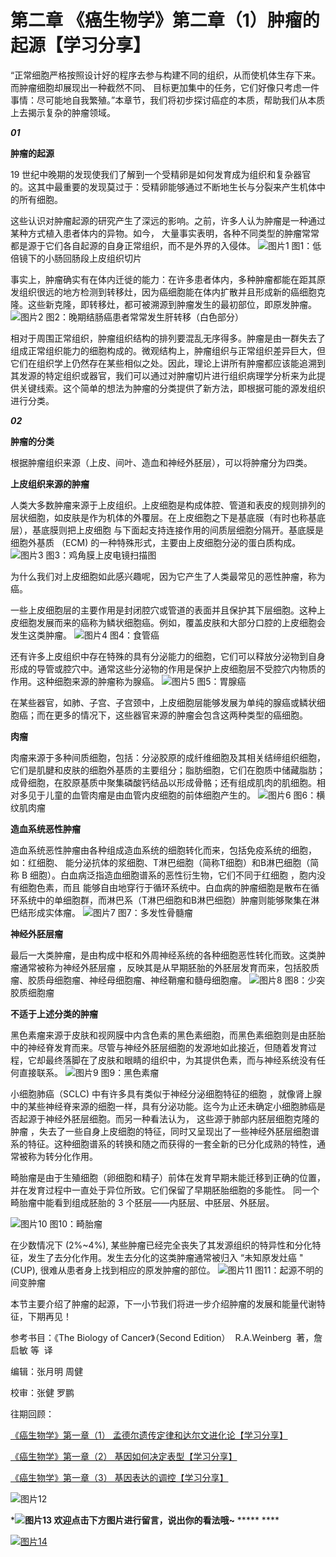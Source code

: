 # 第二章 《癌生物学》第二章（1）肿瘤的起源【学习分享】

“正常细胞严格按照设计好的程序去参与构建不同的组织，从而使机体生存下来。而肿瘤细胞却展现出一种截然不同、 目标更加集中的任务，它们好像只考虑一件事情：尽可能地自我繁殖。”本章节，我们将初步探讨癌症的本质，帮助我们从本质上去揭示复杂的肿瘤领域。
 


 
***01***
 
**肿瘤的起源**
 
19 世纪中晚期的发现使我们了解到一个受精卵是如何发育成为组织和复杂器官的。这其中最重要的发现莫过于：受精卵能够通过不断地生长与分裂来产生机体中的所有细胞。
 
这些认识对肿瘤起源的研究产生了深远的影响。之前，许多人认为肿瘤是一种通过某种方式植入患者体内的异物。如今， 大量事实表明，各种不同类型的肿瘤常常都是源于它们各自起源的自身正常组织，而不是外界的入侵体。
 ![图片1](images/img_第二章_1_30_f101ecce.jpg) 
图1：低倍镜下的小肠回肠段上皮组织切片
 


 
事实上，肿瘤确实有在体内迁徙的能力：在许多患者体内，多种肿瘤都能在距其原发组织很远的地方检测到转移灶，因为癌细胞能在体内扩散并且形成新的癌细胞克隆。这些新克隆，即转移灶，都可被溯源到肿瘤发生的最初部位，即原发肿瘤。
 ![图片2](images/img_第二章_1_24_ed909624.jpg) 
图2：晚期结肠癌患者常常发生肝转移（白色部分）
 


 
相对于周围正常组织，肿瘤组织结构的排列要混乱无序得多。肿瘤是由一群失去了组成正常组织能力的细胞构成的。微观结构上，肿瘤组织与正常组织差异巨大，但它们在组织学上仍然存在某些相似之处。因此，理论上讲所有肿瘤都应该能追溯到其发源的特定组织或器官，我们可以通过对肿瘤切片进行组织病理学分析来为此提供关键线索。这个简单的想法为肿瘤的分类提供了新方法，即根据可能的源发组织进行分类。
 


 


 
***02***
 
**肿瘤的分类**
 
根据肿瘤组织来源（上皮、间叶、造血和神经外胚层），可以将肿瘤分为四类。 

 
**上皮组织来源的肿瘤** 

 
人类大多数肿瘤来源于上皮组织。上皮细胞是构成体腔、管道和表皮的规则排列的层状细胞，如皮肤是作为机体的外覆层。在上皮细胞之下是基底膜（有时也称基底层），基底膜则把上皮细胞 与下面起支持连接作用的间质层细胞分隔开。基底膜是细胞外基质 （ECM) 的一种特殊形式，主要由上皮细胞分泌的蛋白质构成。
 ![图片3](images/img_第二章_1_22_13b3aee4.jpg) 
图3：鸡角膜上皮电镜扫描图
 


 
为什么我们对上皮细胞如此感兴趣呢，因为它产生了人类最常见的恶性肿瘤，称为癌。
 
一些上皮细胞层的主要作用是封闭腔穴或管道的表面并且保护其下层细胞。这种上皮细胞发展而来的癌称为鳞状细胞癌。例如，覆盖皮肤和大部分口腔的上皮细胞会发生这类肿瘤。
 ![图片4](images/img_第二章_1_26_97b2925c.jpg) 
图4：食管癌
 


 
还有许多上皮组织中存在特殊的具有分泌能力的细胞，它们可以释放分泌物到自身形成的导管或腔穴中。通常这些分泌物的作用是保护上皮细胞层不受腔穴内物质的作用。这种细胞来源的肿瘤称为腺癌。
 ![图片5](images/img_第二章_1_21_08d15f05.jpg) 
图5：胃腺癌
 


 
在某些器官，如肺、子宫、子宫颈中，上皮细胞层能够发展为单纯的腺癌或鳞状细胞癌；而在更多的情况下，这些器官来源的肿瘤会包含这两种类型的癌细胞。
 


 
**肉瘤** 

 
肉瘤来源于多种间质细胞，包括：分泌胶原的成纤维细胞及其相关结缔组织细胞，它们是肌腱和皮肤的细胞外基质的主要组分；脂肪细胞，它们在胞质中储藏脂肪；成骨细胞，在胶原基质中聚集磷酸钙结品以形成骨骼；还有组成肌肉的肌细胞。相对多见于儿童的血管肉瘤是由血管内皮细胞的前体细胞产生的。
 ![图片6](images/img_第二章_1_29_133824e0.jpg) 
图6：横纹肌肉瘤
 


 
**造血系统恶性肿瘤** 

 
造血系统恶性肿瘤由各种组成造血系统的细胞转化而来，包括免疫系统的细胞，如：红细胞、 能分泌抗体的浆细胞、T淋巴细胞（简称T细胞）和B淋巴细胞（简称 B 细胞）。白血病泛指造血细胞谱系的恶性衍生物，它们不同于红细胞 ，胞内没有细胞色素，而且 能够自由地穿行于循环系统中。白血病的肿瘤细胞是散布在循环系统中的单细胞群，而淋巴系（T淋巴细胞和B淋巴细胞）肿瘤则能够聚集在淋巴结形成实体瘤。
 ![图片7](images/img_第二章_1_27_5108451e.jpg) 
图7：多发性骨髓瘤
 


 
**神经外胚层瘤**
 
最后一大类肿瘤，是由构成中枢和外周神经系统的各种细胞恶性转化而致。这类肿瘤通常被称为神经外胚层瘤 ，反映其是从早期胚胎的外胚层发育而来，包括胶质瘤、胶质母细胞瘤、神经母细胞瘤、神经鞘瘤和髓母细胞瘤。
 ![图片8](images/img_第二章_1_23_af935ea2.jpg) 
图8：少突胶质细胞瘤
 


 
**不适于上述分类的肿瘤** 

 
黑色素瘤来源于皮肤和视网膜中内含色素的黑色素细胞，而黑色素细胞则是由胚胎中的神经脊发育而来。尽管与神经外胚层细胞的发源地如此接近，但随着发育过程，它却最终落脚在了皮肤和眼睛的组织中，为其提供色素，而与神经系统没有任何直接联系。
 ![图片9](images/img_第二章_1_21_e8f4bd1c.jpg) 
图9：黑色素瘤
 


 
小细胞肺癌（SCLC) 中有许多具有类似于神经分泌细胞特征的细胞 ，就像肾上腺中的某些神经脊来源的细胞一样，具有分泌功能。迄今为止还未确定小细胞肺癌是否起源于神经外胚层细胞。而另一种看法认为， 这些源于肺部内胚层细胞克隆的肿瘤 ，失去了一些自身上皮细胞的特征，同时又呈现出了一些神经外胚层细胞谱系的特征。这种细胞谱系的转换和随之而获得的一套全新的已分化成熟的特性，通常被称为转分化作用。
 
畸胎瘤是由于生殖细胞（卵细胞和精子）前体在发育早期未能迁移到正确的位置，并在发育过程中一直处于异位所致。它们保留了早期胚胎细胞的多能性。 同一个畸胎瘤中能看到组成胚胎的 3 个胚层——内胚层、中胚层、外胚层。 

 ![图片10](images/img_第二章_1_21_8ba3a37c.jpg) 
图10：畸胎瘤
 


 
在少数情况下 (2%~4%), 某些肿瘤已经完全丧失了其发源组织的特异性和分化特征，发生了去分化作用。发生去分化的这类肿瘤通常被归入 “未知原发灶癌 " (CUP), 很难从患者身上找到相应的原发肿瘤的部位。
 ![图片11](images/img_第二章_1_21_c53e3644.jpg) 
图11：起源不明的间变肿瘤
 


 
本节主要介绍了肿瘤的起源，下一小节我们将进一步介绍肿瘤的发展和能量代谢特征，下期再见！
 


 
参考书目：《The Biology of Cancer》（Second Edition）  R.A.Weinberg  著，詹启敏 等  译
 
编辑：张月明 周健
 
校审：张健 罗鹏
 


 
往期回顾： 

 
[《癌生物学》第一章（1） 孟德尔遗传定律和达尔文进化论【学习分享】](http://mp.weixin.qq.com/s?__biz=Mzg4NjA5Mzg2Mw==&mid=2247484461&idx=1&sn=72104e0b83f7cd500a142fed89d7ffc9&chksm=cf9fa565f8e82c7325ebf03f8f78af60e9e32f486ace8774fef71b186b956f131f683a66fc4f&scene=21#wechat_redirect)
 
[《癌生物学》第一章（2） 基因如何决定表型【学习分享】](http://mp.weixin.qq.com/s?__biz=Mzg4NjA5Mzg2Mw==&mid=2247484557&idx=1&sn=422338d2f6c79f9201ac4c4a57952b76&chksm=cf9fa5c5f8e82cd3a2f6d399f262668bd5dabd51917c601e6e603f521faa4e723a27be245d47&scene=21#wechat_redirect)
 
[《癌生物学》第一章（3） 基因表达的调控【学习分享】](http://mp.weixin.qq.com/s?__biz=Mzg4NjA5Mzg2Mw==&mid=2247484667&idx=1&sn=f5ac0e9f91f4017af882b9793999b14a&chksm=cf9fa5b3f8e82ca50cbd101947d2b381aa94f44c40eafc3007915592d95d8f1b8f7ce0718a36&scene=21#wechat_redirect)
 


 
![图片12](images/img_第二章_1_28_4d05e2c6.jpg)
 


 


 
***![图片13](images/img_第二章_1_25_b125ba69.png) 欢迎点击下方图片进行留言，说出你的看法哦~** ***** ****
 


 
[![图片14](images/img_第二章_1_21_f58662a6.jpg)]()